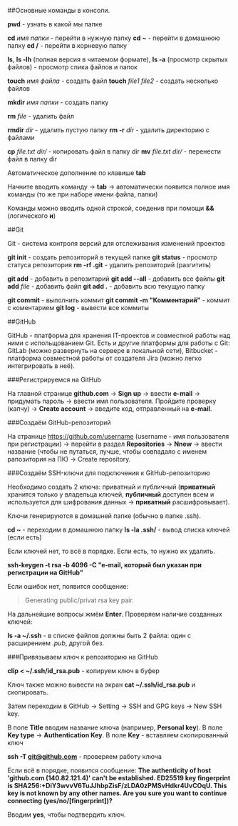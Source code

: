 ##Основные команды в консоли.

**pwd** - узнать в какой мы папке

**cd** *имя папки* - перейти в нужную папку
**сd ~** - перейти в домашнюю папку
**cd /** - перейти в корневую папку

**ls**, **ls -lh** (полная версия в читаемом формате), **ls -a** (просмотр скрытых файлов) - просмотр спика файлов и папок

**touch** *имя файла* - создать файл
**touch** *file1* *file2* - создать несколько файлов

**mkdir** *имя папки* - создать папку

**rm** *file* - удалить файл

**rmdir** *dir* - удалить пустую папку
**rm -r** *dir* - удалить директорию с файлами

**cp** *file.txt dir/* - копировать файл в папку dir
**mv** *file.txt dir/* - перенести файл в папку dir


Автоматическое дополнение по клавише **tab**

Начните вводить команду → **tab** → автоматически появится полное имя команды (то же при наборе имени файла, папки)

Команды можно вводить одной строкой, соеденив при помощи **&&** (логического **и**)


##Git

Git - система контроля версий для отслеживания изменений проектов

**git init** - создать репозиторий в текущей папке
**git status** - просмотр статуса репозитория
**rm -rf .git** - удалить репозиторий (разгитить)

**git add** - добавить в репозитарий
**git add --all** - добавить все файлы
**git add** *file* - добавить файл
**git add .** - добавить всю текущую папку

**git commit** - выполнить коммит
**git commit -m "Комментарий"** - коммит с коментарием
**git log** - вывести все коммиты


##GitHub

GitHub - платформа для хранения IT-проектов и совместной работы над ними с испольщованием Git.
Есть и другие платформы для работы с Git: GitLab (можно развернуть на сервере в локальной сети), Bitbucket - платформа совместной работы от создателя Jira (можно легко интегрировать в неё).

###Регистрируемся на GitHub

На главной странице **github.com** → **Sign up** → ввести **e-mail** → придумать пароль → ввести имя пользователя.
Пройдите проверку (капчу) → **Create account** → введите код, отправленный на **e-mail**.

###Создаём GitHub-репозиторий

На странице https://github.com/username (username - имя пользователя при регистрации) → перейти в раздел **Repositories** → **Nnew** → ввести название (чтобы не путаться, лучше, чтобы совпадало с именем рапозитория на ПК) → Create repository.

###Создаём SSH-ключи для подключения к GitHub-репозиторию

Необходимо создать 2 ключа: приватный и публичный (**приватный** хранится только у владельца ключей, **публичный** доступен всем и используется для шифрования данных → **приватный** расшифровывает).

Ключи генерируются в домашней папке (обычно в папке .ssh).

**cd ~** - переходим в домашнюю папку
**ls -la .ssh/** - вывод списка ключей (если есть)

Если ключей нет, то всё в порядке.
Если есть, то нужно их удалить.

**ssh-keygen -t rsa -b 4096 -C "e-mail, который был указан при регистрации на GitHub"**

Если ошибок нет, появится сообщение:
> Generating public/privat rsa key pair.

На дальнейшие вопросы жмём **Enter**. Проверяем наличие созданных ключей:

**ls -a ~/.ssh** - в списке файлов должны быть 2 файла: один с расширением *.pub*, другой без.

###Привязываем ключ к репозиторию на GitHub

**clip < ~/.ssh/id_rsa.pub** - копируем ключ в буфер

Ключ также можно вывести на экран
**cat ~/.ssh/id_rsa.pub**
и скопировать.

Затем переходим в GitHub → Setting → SSH and GPG keys → New SSH key.

В поле **Title** вводим название ключа (например, **Personal key**).
В поле **Key type** → **Authentication Key**.
В поле **Key** - вставляем скопированный ключ

**ssh -T git@github.com** - проверяем работу ключа

Если всё в порядке, появится сообщение:
**The authenticity of host 'github.com (140.82.121.4)' can't be established. ED25519 key fingerprint is SHA256:+DiY3wvvV6TuJJhbpZisF/zLDA0zPMSvHdkr4UvCOqU. This key is not known by any other names. Are you sure you want to continue connecting (yes/no/[fingerprint])?**

Вводим **yes**, чтобы подтвердить ключ.
